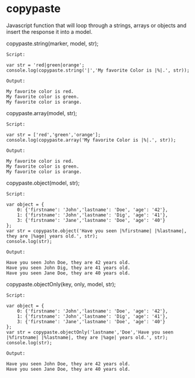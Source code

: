 # copypaste
Javascript function that will loop through a strings, arrays or objects and insert the response it into a model.

copypaste.string(marker, model, str);

	Script: 

	var str = 'red|green|orange';
	console.log(copypaste.string('|','My favorite Color is |%|.', str));

	Output: 

	My favorite color is red.
	My favorite color is green.
	My favorite color is orange.

copypaste.array(model, str);

	Script: 

	var str = ['red','green','orange'];
	console.log(copypaste.array('My favorite Color is |%|.', str));

	Output: 

	My favorite color is red.
	My favorite color is green.
	My favorite color is orange.

copypaste.object(model, str);

	Script: 

	var object = {
		0: {'firstname': 'John','lastname': 'Doe', 'age': '42'},
		1: {'firstname': 'John','lastname': 'Dig', 'age': '41'},
		3: {'firstname': 'Jane','lastname': 'Doe', 'age': '40'}
	};
	var str = copypaste.object('Have you seen |%firstname| |%lastname|, they are |%age| years old.', str);
	console.log(str);

	Output: 

	Have you seen John Doe, they are 42 years old.
	Have you seen John Dig, they are 41 years old.
	Have you seen Jane Doe, they are 40 years old.

copypaste.objectOnly(key, only, model, str);

	Script: 

	var object = {
		0: {'firstname': 'John','lastname': 'Doe', 'age': '42'},
		1: {'firstname': 'John','lastname': 'Dig', 'age': '41'},
		3: {'firstname': 'Jane','lastname': 'Doe', 'age': '40'}
	};
	var str = copypaste.objectOnly('lastname','Doe','Have you seen |%firstname| |%lastname|, they are |%age| years old.', str);
	console.log(str);

	Output: 

	Have you seen John Doe, they are 42 years old.
	Have you seen Jane Doe, they are 40 years old.


